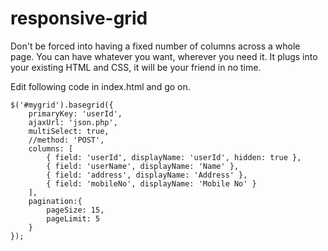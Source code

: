 # responsive-grid
Don't be forced into having a fixed number of columns across a whole page. You can have whatever you want, wherever you need it. It plugs into your existing HTML and CSS, it will be your friend in no time.

Edit following code in index.html and go on.

	$('#mygrid').basegrid({
		primaryKey: 'userId',
		ajaxUrl: 'json.php',
		multiSelect: true,
		//method: 'POST',
		columns: [
			{ field: 'userId', displayName: 'userId', hidden: true },
			{ field: 'userName', displayName: 'Name' },
			{ field: 'address', displayName: 'Address' },
			{ field: 'mobileNo', displayName: 'Mobile No' }
		],
		pagination:{
			pageSize: 15,
			pageLimit: 5
		}
	});
